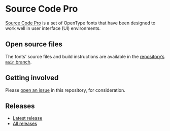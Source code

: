 # Source Code Pro

[Source Code Pro](http://adobe-fonts.github.io/source-code-pro/) is a set of OpenType fonts that have been designed to work well in user interface (UI) environments.

## Open source files

The fonts’ source files and build instructions are available in the [repository’s `main` branch](https://github.com/adobe-fonts/source-code-pro/tree/main).

## Getting involved

Please [open an issue](https://github.com/adobe-fonts/source-code-pro/issues) in this repository, for consideration.

## Releases

* [Latest release](../../releases/latest)
* [All releases](../../releases)
